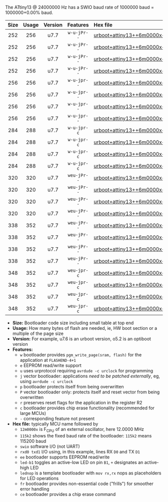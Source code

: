 The ATtiny13 @ 24000000 Hz has a SWIO baud rate of 1000000 baud = 1000000+0.00% baud.

|Size|Usage|Version|Features|Hex file|
|:-:|:-:|:-:|:-:|:--|
|252|256|u7.7|`w-u-jPr--`|[urboot+attiny13++6m0000x++250k0_swio_rxb0_txb1_led+b2.hex](https://raw.githubusercontent.com/stefanrueger/urboot.hex/main/mcus/attiny13/external_oscillator/fcpu++6m0000_Hz/br++250k0_bps/urboot+attiny13++6m0000x++250k0_swio_rxb0_txb1_led+b2.hex)|
|252|256|u7.7|`w-u-jPr--`|[urboot+attiny13++6m0000x++250k0_swio_rxb0_txb1_lednop.hex](https://raw.githubusercontent.com/stefanrueger/urboot.hex/main/mcus/attiny13/external_oscillator/fcpu++6m0000_Hz/br++250k0_bps/urboot+attiny13++6m0000x++250k0_swio_rxb0_txb1_lednop.hex)|
|252|256|u7.7|`w-u-jPr--`|[urboot+attiny13++6m0000x++250k0_swio_rxb1_txb0_led+b2.hex](https://raw.githubusercontent.com/stefanrueger/urboot.hex/main/mcus/attiny13/external_oscillator/fcpu++6m0000_Hz/br++250k0_bps/urboot+attiny13++6m0000x++250k0_swio_rxb1_txb0_led+b2.hex)|
|252|256|u7.7|`w-u-jPr--`|[urboot+attiny13++6m0000x++250k0_swio_rxb1_txb0_lednop.hex](https://raw.githubusercontent.com/stefanrueger/urboot.hex/main/mcus/attiny13/external_oscillator/fcpu++6m0000_Hz/br++250k0_bps/urboot+attiny13++6m0000x++250k0_swio_rxb1_txb0_lednop.hex)|
|256|256|u7.7|`w-u-jpr--`|[urboot+attiny13++6m0000x++250k0_swio_rxb0_txb1_led+b2_fr.hex](https://raw.githubusercontent.com/stefanrueger/urboot.hex/main/mcus/attiny13/external_oscillator/fcpu++6m0000_Hz/br++250k0_bps/urboot+attiny13++6m0000x++250k0_swio_rxb0_txb1_led+b2_fr.hex)|
|256|256|u7.7|`w-u-jpr--`|[urboot+attiny13++6m0000x++250k0_swio_rxb0_txb1_lednop_fr.hex](https://raw.githubusercontent.com/stefanrueger/urboot.hex/main/mcus/attiny13/external_oscillator/fcpu++6m0000_Hz/br++250k0_bps/urboot+attiny13++6m0000x++250k0_swio_rxb0_txb1_lednop_fr.hex)|
|256|256|u7.7|`w-u-jpr--`|[urboot+attiny13++6m0000x++250k0_swio_rxb1_txb0_led+b2_fr.hex](https://raw.githubusercontent.com/stefanrueger/urboot.hex/main/mcus/attiny13/external_oscillator/fcpu++6m0000_Hz/br++250k0_bps/urboot+attiny13++6m0000x++250k0_swio_rxb1_txb0_led+b2_fr.hex)|
|256|256|u7.7|`w-u-jpr--`|[urboot+attiny13++6m0000x++250k0_swio_rxb1_txb0_lednop_fr.hex](https://raw.githubusercontent.com/stefanrueger/urboot.hex/main/mcus/attiny13/external_oscillator/fcpu++6m0000_Hz/br++250k0_bps/urboot+attiny13++6m0000x++250k0_swio_rxb1_txb0_lednop_fr.hex)|
|284|288|u7.7|`w-u-jpr-c`|[urboot+attiny13++6m0000x++250k0_swio_rxb0_txb1_led+b2_fr_ce.hex](https://raw.githubusercontent.com/stefanrueger/urboot.hex/main/mcus/attiny13/external_oscillator/fcpu++6m0000_Hz/br++250k0_bps/urboot+attiny13++6m0000x++250k0_swio_rxb0_txb1_led+b2_fr_ce.hex)|
|284|288|u7.7|`w-u-jpr-c`|[urboot+attiny13++6m0000x++250k0_swio_rxb0_txb1_lednop_fr_ce.hex](https://raw.githubusercontent.com/stefanrueger/urboot.hex/main/mcus/attiny13/external_oscillator/fcpu++6m0000_Hz/br++250k0_bps/urboot+attiny13++6m0000x++250k0_swio_rxb0_txb1_lednop_fr_ce.hex)|
|284|288|u7.7|`w-u-jpr-c`|[urboot+attiny13++6m0000x++250k0_swio_rxb1_txb0_led+b2_fr_ce.hex](https://raw.githubusercontent.com/stefanrueger/urboot.hex/main/mcus/attiny13/external_oscillator/fcpu++6m0000_Hz/br++250k0_bps/urboot+attiny13++6m0000x++250k0_swio_rxb1_txb0_led+b2_fr_ce.hex)|
|284|288|u7.7|`w-u-jpr-c`|[urboot+attiny13++6m0000x++250k0_swio_rxb1_txb0_lednop_fr_ce.hex](https://raw.githubusercontent.com/stefanrueger/urboot.hex/main/mcus/attiny13/external_oscillator/fcpu++6m0000_Hz/br++250k0_bps/urboot+attiny13++6m0000x++250k0_swio_rxb1_txb0_lednop_fr_ce.hex)|
|320|320|u7.7|`weu-jPr--`|[urboot+attiny13++6m0000x++250k0_swio_rxb0_txb1_ee_led+b2.hex](https://raw.githubusercontent.com/stefanrueger/urboot.hex/main/mcus/attiny13/external_oscillator/fcpu++6m0000_Hz/br++250k0_bps/urboot+attiny13++6m0000x++250k0_swio_rxb0_txb1_ee_led+b2.hex)|
|320|320|u7.7|`weu-jPr--`|[urboot+attiny13++6m0000x++250k0_swio_rxb0_txb1_ee_lednop.hex](https://raw.githubusercontent.com/stefanrueger/urboot.hex/main/mcus/attiny13/external_oscillator/fcpu++6m0000_Hz/br++250k0_bps/urboot+attiny13++6m0000x++250k0_swio_rxb0_txb1_ee_lednop.hex)|
|320|320|u7.7|`weu-jPr--`|[urboot+attiny13++6m0000x++250k0_swio_rxb1_txb0_ee_led+b2.hex](https://raw.githubusercontent.com/stefanrueger/urboot.hex/main/mcus/attiny13/external_oscillator/fcpu++6m0000_Hz/br++250k0_bps/urboot+attiny13++6m0000x++250k0_swio_rxb1_txb0_ee_led+b2.hex)|
|320|320|u7.7|`weu-jPr--`|[urboot+attiny13++6m0000x++250k0_swio_rxb1_txb0_ee_lednop.hex](https://raw.githubusercontent.com/stefanrueger/urboot.hex/main/mcus/attiny13/external_oscillator/fcpu++6m0000_Hz/br++250k0_bps/urboot+attiny13++6m0000x++250k0_swio_rxb1_txb0_ee_lednop.hex)|
|338|352|u7.7|`weu-jPr--`|[urboot+attiny13++6m0000x++250k0_swio_rxb0_txb1_ee_led+b2_fr.hex](https://raw.githubusercontent.com/stefanrueger/urboot.hex/main/mcus/attiny13/external_oscillator/fcpu++6m0000_Hz/br++250k0_bps/urboot+attiny13++6m0000x++250k0_swio_rxb0_txb1_ee_led+b2_fr.hex)|
|338|352|u7.7|`weu-jPr--`|[urboot+attiny13++6m0000x++250k0_swio_rxb0_txb1_ee_lednop_fr.hex](https://raw.githubusercontent.com/stefanrueger/urboot.hex/main/mcus/attiny13/external_oscillator/fcpu++6m0000_Hz/br++250k0_bps/urboot+attiny13++6m0000x++250k0_swio_rxb0_txb1_ee_lednop_fr.hex)|
|338|352|u7.7|`weu-jPr--`|[urboot+attiny13++6m0000x++250k0_swio_rxb1_txb0_ee_led+b2_fr.hex](https://raw.githubusercontent.com/stefanrueger/urboot.hex/main/mcus/attiny13/external_oscillator/fcpu++6m0000_Hz/br++250k0_bps/urboot+attiny13++6m0000x++250k0_swio_rxb1_txb0_ee_led+b2_fr.hex)|
|338|352|u7.7|`weu-jPr--`|[urboot+attiny13++6m0000x++250k0_swio_rxb1_txb0_ee_lednop_fr.hex](https://raw.githubusercontent.com/stefanrueger/urboot.hex/main/mcus/attiny13/external_oscillator/fcpu++6m0000_Hz/br++250k0_bps/urboot+attiny13++6m0000x++250k0_swio_rxb1_txb0_ee_lednop_fr.hex)|
|348|352|u7.7|`weu-jpr-c`|[urboot+attiny13++6m0000x++250k0_swio_rxb0_txb1_ee_led+b2_fr_ce.hex](https://raw.githubusercontent.com/stefanrueger/urboot.hex/main/mcus/attiny13/external_oscillator/fcpu++6m0000_Hz/br++250k0_bps/urboot+attiny13++6m0000x++250k0_swio_rxb0_txb1_ee_led+b2_fr_ce.hex)|
|348|352|u7.7|`weu-jpr-c`|[urboot+attiny13++6m0000x++250k0_swio_rxb0_txb1_ee_lednop_fr_ce.hex](https://raw.githubusercontent.com/stefanrueger/urboot.hex/main/mcus/attiny13/external_oscillator/fcpu++6m0000_Hz/br++250k0_bps/urboot+attiny13++6m0000x++250k0_swio_rxb0_txb1_ee_lednop_fr_ce.hex)|
|348|352|u7.7|`weu-jpr-c`|[urboot+attiny13++6m0000x++250k0_swio_rxb1_txb0_ee_led+b2_fr_ce.hex](https://raw.githubusercontent.com/stefanrueger/urboot.hex/main/mcus/attiny13/external_oscillator/fcpu++6m0000_Hz/br++250k0_bps/urboot+attiny13++6m0000x++250k0_swio_rxb1_txb0_ee_led+b2_fr_ce.hex)|
|348|352|u7.7|`weu-jpr-c`|[urboot+attiny13++6m0000x++250k0_swio_rxb1_txb0_ee_lednop_fr_ce.hex](https://raw.githubusercontent.com/stefanrueger/urboot.hex/main/mcus/attiny13/external_oscillator/fcpu++6m0000_Hz/br++250k0_bps/urboot+attiny13++6m0000x++250k0_swio_rxb1_txb0_ee_lednop_fr_ce.hex)|

- **Size:** Bootloader code size including small table at top end
- **Usage:** How many bytes of flash are needed, ie, HW boot section or a multiple of the page size
- **Version:** For example, u7.6 is an urboot version, o5.2 is an optiboot version
- **Features:**
  + `w` bootloader provides `pgm_write_page(sram, flash)` for the application at `FLASHEND-4+1`
  + `e` EEPROM read/write support
  + `u` uses urprotocol requiring `avrdude -c urclock` for programming
  + `j` vector bootloader: applications *need to be patched externally*, eg, using `avrdude -c urclock`
  + `p` bootloader protects itself from being overwritten
  + `P` vector bootloader only: protects itself and reset vector from being overwritten
  + `r` preserves reset flags for the application in the register R2
  + `c` bootloader provides chip erase functionality (recommended for large MCUs)
  + `-` corresponding feature not present
- **Hex file:** typically MCU name followed by
  + `12m0000x` is F<sub>CPU</sub> of an external oscillator, here 12.0000 MHz
  + `115k2` shows the fixed baud rate of the bootloader: `115k2` means 115200 baud
  + `swio` software I/O (not UART)
  + `rxd0 txd1` I/O using, in this example, lines RX `D0` and TX `D1`
  + `ee` bootloader supports EEPROM read/write
  + `led-b1` toggles an active-low LED on pin `B1`, `+` designates an active-high LED
  + `lednop` is a template bootloader with `mov rx,rx` nops as placeholders for LED operations
  + `fr` bootloader provides non-essential code ("frills") for smoother error handling
  + `ce` bootloader provides a chip erase command
